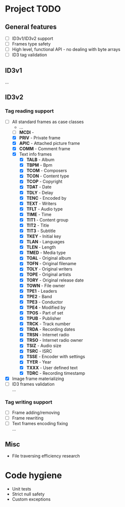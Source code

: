 # Project TODO
## General features
- [ ] ID3v1/ID3v2 support
- [ ] Frames type safety
- [ ] High level, functional API - no dealing with byte arrays
- [ ] ID3 tag validation
## ID3v1
...
## ID3v2
### Tag reading support
- [ ] All standard frames as case classes
  - ...
  - [ ] **MCDI** - 
  - [x] **PRIV** - Private frame 
  - [x] **APIC** - Attached picture frame
  - [x] **COMM** - Comment frame
  - [x] Text info frames
    - [x] **TALB** - Album              
    - [x] **TBPM** - Bpm                
    - [x] **TCOM** - Composers          
    - [x] **TCON** - Content type        
    - [x] **TCOP** - Copyright          
    - [x] **TDAT** - Date               
    - [x] **TDLY** - Delay              
    - [x] **TENC** - Encoded by          
    - [x] **TEXT** - Writers            
    - [x] **TFLT** - Audio type          
    - [x] **TIME** - Time               
    - [x] **TIT1** - Content group       
    - [x] **TIT2** - Title              
    - [x] **TIT3** - Subtitle           
    - [x] **TKEY** - Initial key         
    - [x] **TLAN** - Languages          
    - [x] **TLEN** - Length             
    - [x] **TMED** - Media type          
    - [x] **TOAL** - Original album      
    - [x] **TOFN** - Original filename   
    - [x] **TOLY** - Original writers    
    - [x] **TOPE** - Original artists    
    - [x] **TORY** - Original release date
    - [x] **TOWN** - File owner          
    - [x] **TPE1** - Leaders            
    - [x] **TPE2** - Band               
    - [x] **TPE3** - Conductor          
    - [x] **TPE4** - Modified by         
    - [x] **TPOS** - Part of set          
    - [x] **TPUB** - Publisher          
    - [x] **TRCK** - Track number        
    - [x] **TRDA** - Recording dates     
    - [x] **TRSN** - Internet radio      
    - [x] **TRSO** - Internet radio owner 
    - [x] **TSIZ** - Audio size          
    - [x] **TSRC** - ISRC               
    - [x] **TSSE** - Encoder with settings
    - [x] **TYER** - Year               
    - [x] **TXXX** - User defined text
    - [x] **TDRC** - Recording timestamp    
- [x] Image frame materializing
- [ ] ID3 frames validation  
...
### Tag writing support
- [ ] Frame adding/removing
- [ ] Frame rewriting
- [ ] Text frames encoding fixing  
...
## Misc
- File traversing efficiency research
# Code hygiene
- Unit tests
- Strict null safety
- Custom exceptions
